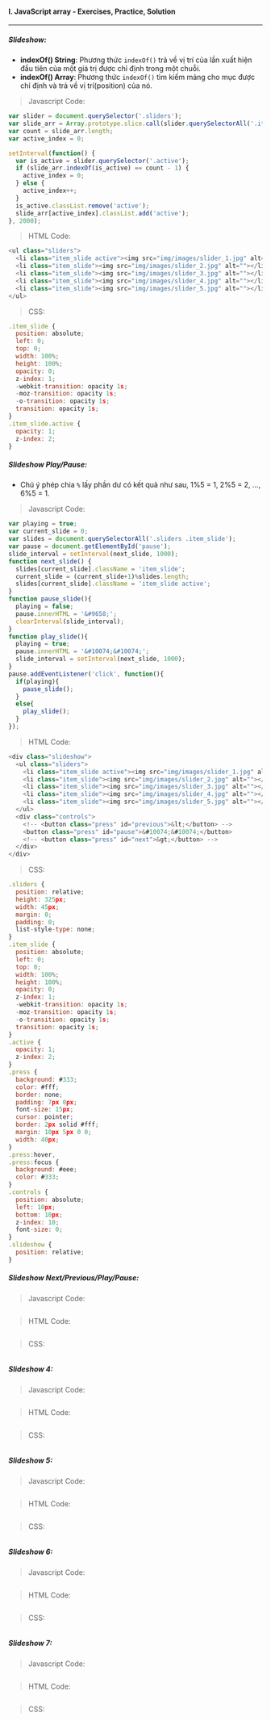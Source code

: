 #### I. JavaScript array - Exercises, Practice, Solution
---
##### Slideshow:
- **indexOf() String**: Phương thức ```indexOf()``` trả về vị trí của lần xuất hiện đầu tiên của một giá trị được chỉ định trong một chuỗi.
- **indexOf() Array**: Phương thức ```indexOf()``` tìm kiếm mảng cho mục được chỉ định và trả về vị trí(position) của nó.

>Javascript Code:
```javascript
var slider = document.querySelector('.sliders');
var slide_arr = Array.prototype.slice.call(slider.querySelectorAll('.item_slide'));
var count = slide_arr.length;
var active_index = 0;

setInterval(function() {
  var is_active = slider.querySelector('.active');
  if (slide_arr.indexOf(is_active) == count - 1) {
    active_index = 0;
  } else {
    active_index++;
  }
  is_active.classList.remove('active');
  slide_arr[active_index].classList.add('active');
}, 2000);
```

>HTML Code:
```javascript
<ul class="sliders">
  <li class="item_slide active"><img src="img/images/slider_1.jpg" alt=""></li>
  <li class="item_slide"><img src="img/images/slider_2.jpg" alt=""></li>
  <li class="item_slide"><img src="img/images/slider_3.jpg" alt=""></li>
  <li class="item_slide"><img src="img/images/slider_4.jpg" alt=""></li>
  <li class="item_slide"><img src="img/images/slider_5.jpg" alt=""></li>
</ul>
```

>CSS:
```javascript
.item_slide {
  position: absolute;
  left: 0;
  top: 0;
  width: 100%;
  height: 100%;
  opacity: 0;
  z-index: 1;
  -webkit-transition: opacity 1s;
  -moz-transition: opacity 1s;
  -o-transition: opacity 1s;
  transition: opacity 1s;
}
.item_slide.active {
  opacity: 1;
  z-index: 2;
}
```

##### Slideshow Play/Pause:
- Chú ý phép chia ```%``` lấy phần dư có kết quả như sau, 1%5 = 1, 2%5 = 2, ..., 6%5 = 1.
>Javascript Code:
```javascript
var playing = true;
var current_slide = 0;
var slides = document.querySelectorAll('.sliders .item_slide');
var pause = document.getElementById('pause');
slide_interval = setInterval(next_slide, 1000);
function next_slide() {
  slides[current_slide].className = 'item_slide';
  current_slide = (current_slide+1)%slides.length;
  slides[current_slide].className = 'item_slide active';
}
function pause_slide(){
  playing = false;
  pause.innerHTML = '&#9658;';
  clearInterval(slide_interval);
}
function play_slide(){
  playing = true;
  pause.innerHTML = '&#10074;&#10074;';
  slide_interval = setInterval(next_slide, 1000);
}
pause.addEventListener('click', function(){
  if(playing){
    pause_slide();
  }
  else{
    play_slide();
  }
});
```

>HTML Code:
```javascript
<div class="slideshow">
  <ul class="sliders">
    <li class="item_slide active"><img src="img/images/slider_1.jpg" alt=""></li>
    <li class="item_slide"><img src="img/images/slider_2.jpg" alt=""></li>
    <li class="item_slide"><img src="img/images/slider_3.jpg" alt=""></li>
    <li class="item_slide"><img src="img/images/slider_4.jpg" alt=""></li>
    <li class="item_slide"><img src="img/images/slider_5.jpg" alt=""></li>
  </ul>
  <div class="controls">
    <!-- <button class="press" id="previous">&lt;</button> -->
    <button class="press" id="pause">&#10074;&#10074;</button>
    <!-- <button class="press" id="next">&gt;</button> -->
  </div>
</div>
```

>CSS:
```javascript
.sliders {
  position: relative;
  height: 325px;
  width: 45px;
  margin: 0;
  padding: 0;
  list-style-type: none;
}
.item_slide {
  position: absolute;
  left: 0;
  top: 0;
  width: 100%;
  height: 100%;
  opacity: 0;
  z-index: 1;
  -webkit-transition: opacity 1s;
  -moz-transition: opacity 1s;
  -o-transition: opacity 1s;
  transition: opacity 1s;
}
.active {
  opacity: 1;
  z-index: 2;
}
.press {
  background: #333;
  color: #fff;
  border: none;
  padding: 7px 0px;
  font-size: 15px;
  cursor: pointer;
  border: 2px solid #fff;
  margin: 10px 5px 0 0;
  width: 40px;
}
.press:hover,
.press:focus {
  background: #eee;
  color: #333;
}
.controls {
  position: absolute;
  left: 10px;
  bottom: 10px;
  z-index: 10;
  font-size: 0;
}
.slideshow {
  position: relative;
}
```

##### Slideshow Next/Previous/Play/Pause:

>Javascript Code:
```javascript

```

>HTML Code:
```javascript

```

>CSS:
```javascript

```

##### Slideshow 4:

>Javascript Code:
```javascript

```

>HTML Code:
```javascript

```

>CSS:
```javascript

```

##### Slideshow 5:

>Javascript Code:
```javascript

```

>HTML Code:
```javascript

```

>CSS:
```javascript

```

##### Slideshow 6:

>Javascript Code:
```javascript

```

>HTML Code:
```javascript

```

>CSS:
```javascript

```

##### Slideshow 7:

>Javascript Code:
```javascript

```

>HTML Code:
```javascript

```

>CSS:
```javascript

```

